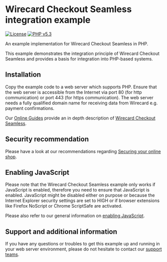 # Wirecard Checkout Seamless integration example

[![License](https://img.shields.io/badge/license-GPLv2-blue.svg)](https://raw.githubusercontent.com/wirecard/wcs-example-code/master/LICENSE)
[![PHP v5.3](https://img.shields.io/badge/php-v5.3-yellow.svg)](http://www.php.net)

An example implementation for Wirecard Checkout Seamless in PHP.

This example demonstrates the integration principle of Wirecard Checkout Seamless and provides a basis for integration into PHP-based systems.


## Installation

Copy the example code to a web server which supports PHP. Ensure that the web server is accessible from the Internet via port 80 (for http communication) or port 443 (for https communication). The web server needs a fully qualified domain name for receiving data from Wirecard e.g. payment confirmations.

Our [Online Guides](https://guides.wirecard.at/ "Online Guides") provide an in depth description of [Wirecard Checkout Seamless](https://guides.wirecard.at/wcs:start "Wirecard Checkout Seamless").


## Security recommendation

Please have a look at our recommendations regarding [Securing your online shop](https://guides.wirecard.at/security:start "Securing your online shop").


## Enabling JavaScript

Please note that the Wirecard Checkout Seamless example only works if JavaScript is enabled, therefore you need to ensure that JavaScript is enabled. JavaScript might be disabled either on purpose or because the Internet Explorer security settings are set to HIGH or if browser extensions like Firefox NoScript or Chrome ScriptSafe are activated.

Please also refer to our general information on [enabling JavaScript](https://guides.wirecard.at/prerequisites#enabling_javascript "enabling JavaScript").


## Support and additional information

If you have any questions or troubles to get this example up and running in your web server environment, please do not hesitate to contact our [support teams](https://guides.wirecard.at/support "support teams").
